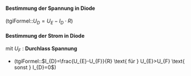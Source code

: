 #### Bestimmung der Spannung in Diode
(tgiFormel::$U_{D}=U_{E}-I_{D}\cdot R$)

#### Bestimmung der Strom in  Diode
mit $U_{F}$ : **Durchlass Spannung** 
-  (tgiFormel::$I_{D}=\frac{U_{E}-U_{F}}{R} \text{ für } U_{E}>U_{F} \text{ sonst } I_{D}=0$)

